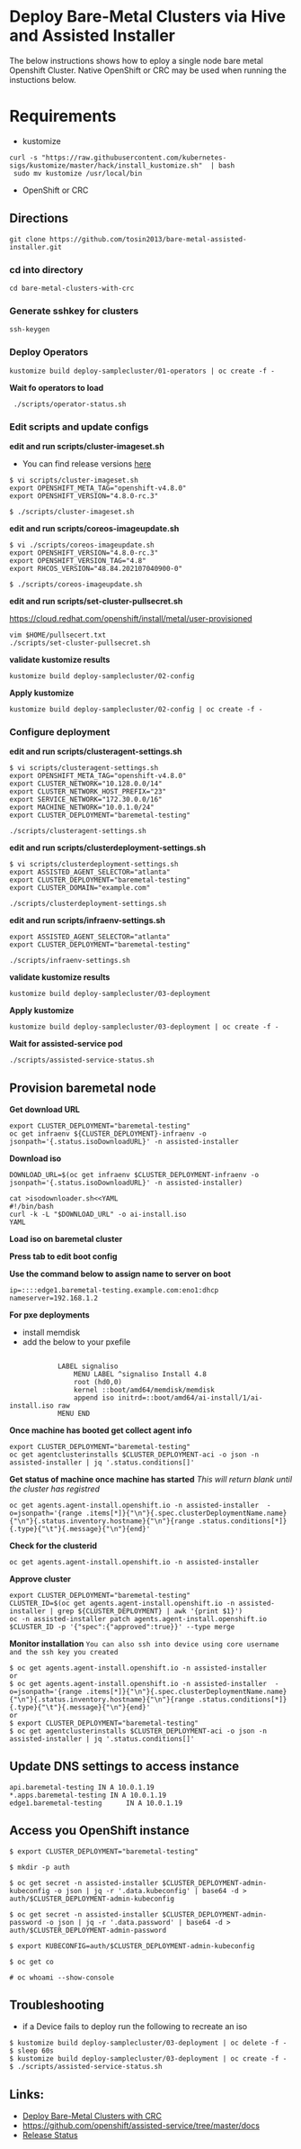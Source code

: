 # Deploy Bare-Metal Clusters via Hive and Assisted Installer
The below instructions shows how to eploy a single node bare metal Openshift Cluster. Native OpenShift or CRC may be used when running the instuctions below. 

# Requirements 
* kustomize
```
curl -s "https://raw.githubusercontent.com/kubernetes-sigs/kustomize/master/hack/install_kustomize.sh"  | bash
 sudo mv kustomize /usr/local/bin 
```
* OpenShift or CRC

## Directions 
```
git clone https://github.com/tosin2013/bare-metal-assisted-installer.git
```
### cd into directory
```
cd bare-metal-clusters-with-crc
```
### Generate sshkey for clusters
`ssh-keygen`

### Deploy Operators
```
kustomize build deploy-samplecluster/01-operators | oc create -f - 
```

**Wait fo operators to load** 
```
 ./scripts/operator-status.sh
```

### Edit scripts and update configs
**edit and run scripts/cluster-imageset.sh** 
* You can find release versions [here](https://openshift-release.apps.ci.l2s4.p1.openshiftapps.com/)
```
$ vi scripts/cluster-imageset.sh
export OPENSHIFT_META_TAG="openshift-v4.8.0"
export OPENSHIFT_VERSION="4.8.0-rc.3"

$ ./scripts/cluster-imageset.sh
```


**edit and run scripts/coreos-imageupdate.sh** 
```
$ vi ./scripts/coreos-imageupdate.sh
export OPENSHIFT_VERSION="4.8.0-rc.3"
export OPENSHIFT_VERSION_TAG="4.8"
export RHCOS_VERSION="48.84.202107040900-0"

$ ./scripts/coreos-imageupdate.sh
```

**edit and run scripts/set-cluster-pullsecret.sh**   

https://cloud.redhat.com/openshift/install/metal/user-provisioned

```
vim $HOME/pullsecert.txt
./scripts/set-cluster-pullsecret.sh
```

**validate kustomize results**
```
kustomize build deploy-samplecluster/02-config
```

**Apply kustomize**
```
kustomize build deploy-samplecluster/02-config | oc create -f - 
```

### Configure deployment 

**edit and run scripts/clusteragent-settings.sh** 
```
$ vi scripts/clusteragent-settings.sh
export OPENSHIFT_META_TAG="openshift-v4.8.0"
export CLUSTER_NETWORK="10.128.0.0/14"
export CLUSTER_NETWORK_HOST_PREFIX="23"
export SERVICE_NETWORK="172.30.0.0/16"
export MACHINE_NETWORK="10.0.1.0/24"
export CLUSTER_DEPLOYMENT="baremetal-testing"

./scripts/clusteragent-settings.sh
```
**edit and run scripts/clusterdeployment-settings.sh** 
```
$ vi scripts/clusterdeployment-settings.sh
export ASSISTED_AGENT_SELECTOR="atlanta"
export CLUSTER_DEPLOYMENT="baremetal-testing"
export CLUSTER_DOMAIN="example.com"

./scripts/clusterdeployment-settings.sh
```

**edit and run scripts/infraenv-settings.sh** 
```
export ASSISTED_AGENT_SELECTOR="atlanta"
export CLUSTER_DEPLOYMENT="baremetal-testing"

./scripts/infraenv-settings.sh
```

**validate kustomize results**
```
kustomize build deploy-samplecluster/03-deployment
```

**Apply kustomize**
```
kustomize build deploy-samplecluster/03-deployment | oc create -f - 
```

**Wait for assisted-service pod**
```
./scripts/assisted-service-status.sh
```

## Provision baremetal node
**Get download URL**
```
export CLUSTER_DEPLOYMENT="baremetal-testing"
oc get infraenv ${CLUSTER_DEPLOYMENT}-infraenv -o jsonpath='{.status.isoDownloadURL}' -n assisted-installer
```

**Download iso**
```
DOWNLOAD_URL=$(oc get infraenv $CLUSTER_DEPLOYMENT-infraenv -o jsonpath='{.status.isoDownloadURL}' -n assisted-installer)

cat >isodownloader.sh<<YAML
#!/bin/bash
curl -k -L "$DOWNLOAD_URL" -o ai-install.iso
YAML
```

**Load iso on baremetal cluster**

**Press tab to edit boot config**

**Use the command below to assign name to server on boot**
```
ip=::::edge1.baremetal-testing.example.com:eno1:dhcp nameserver=192.168.1.2 
```

**For pxe deployments**
* install memdisk
* add the below to your pxefile
```

            LABEL signaliso
                MENU LABEL ^signaliso Install 4.8
                root (hd0,0)
                kernel ::boot/amd64/memdisk/memdisk
                append iso initrd=::boot/amd64/ai-install/1/ai-install.iso raw
            MENU END
```

**Once machine has booted get collect agent info**
```
export CLUSTER_DEPLOYMENT="baremetal-testing"
oc get agentclusterinstalls $CLUSTER_DEPLOYMENT-aci -o json -n assisted-installer | jq '.status.conditions[]'
```

**Get status of machine once machine has started**
*This will return blank until the cluster has registred*
```
oc get agents.agent-install.openshift.io -n assisted-installer  -o=jsonpath='{range .items[*]}{"\n"}{.spec.clusterDeploymentName.name}{"\n"}{.status.inventory.hostname}{"\n"}{range .status.conditions[*]}{.type}{"\t"}{.message}{"\n"}{end}'
```

**Check for the clusterid**
```
oc get agents.agent-install.openshift.io -n assisted-installer
```

**Approve cluster**
```
export CLUSTER_DEPLOYMENT="baremetal-testing"
CLUSTER_ID=$(oc get agents.agent-install.openshift.io -n assisted-installer | grep ${CLUSTER_DEPLOYMENT} | awk '{print $1}')
oc -n assisted-installer patch agents.agent-install.openshift.io $CLUSTER_ID -p '{"spec":{"approved":true}}' --type merge
```

**Monitor installation**
`You can also ssh into device using core username and the ssh key you created`
```
$ oc get agents.agent-install.openshift.io -n assisted-installer
or
$ oc get agents.agent-install.openshift.io -n assisted-installer  -o=jsonpath='{range .items[*]}{"\n"}{.spec.clusterDeploymentName.name}{"\n"}{.status.inventory.hostname}{"\n"}{range .status.conditions[*]}{.type}{"\t"}{.message}{"\n"}{end}'
or 
$ export CLUSTER_DEPLOYMENT="baremetal-testing"
$ oc get agentclusterinstalls $CLUSTER_DEPLOYMENT-aci -o json -n assisted-installer | jq '.status.conditions[]'
```

## Update DNS settings to access instance
```
api.baremetal-testing IN A 10.0.1.19
*.apps.baremetal-testing IN A 10.0.1.19
edge1.baremetal-testing      IN A 10.0.1.19
```

## Access you OpenShift instance 
```
$ export CLUSTER_DEPLOYMENT="baremetal-testing"

$ mkdir -p auth

$ oc get secret -n assisted-installer $CLUSTER_DEPLOYMENT-admin-kubeconfig -o json | jq -r '.data.kubeconfig' | base64 -d > auth/$CLUSTER_DEPLOYMENT-admin-kubeconfig

$ oc get secret -n assisted-installer $CLUSTER_DEPLOYMENT-admin-password -o json | jq -r '.data.password' | base64 -d > auth/$CLUSTER_DEPLOYMENT-admin-password

$ export KUBECONFIG=auth/$CLUSTER_DEPLOYMENT-admin-kubeconfig 

$ oc get co

# oc whoami --show-console
```

## Troubleshooting
 * if a Device fails to deploy run the following to recreate an iso
```
$ kustomize build deploy-samplecluster/03-deployment | oc delete -f - 
$ sleep 60s
$ kustomize build deploy-samplecluster/03-deployment | oc create -f - 
$ ./scripts/assisted-service-status.sh
```

## Links: 
* [Deploy Bare-Metal Clusters with CRC](https://gist.github.com/v1k0d3n/9ceec7589b5bab0b61b85c2a1e1c463c)
* https://github.com/openshift/assisted-service/tree/master/docs
* [Release Status](https://openshift-release.apps.ci.l2s4.p1.openshiftapps.com/)